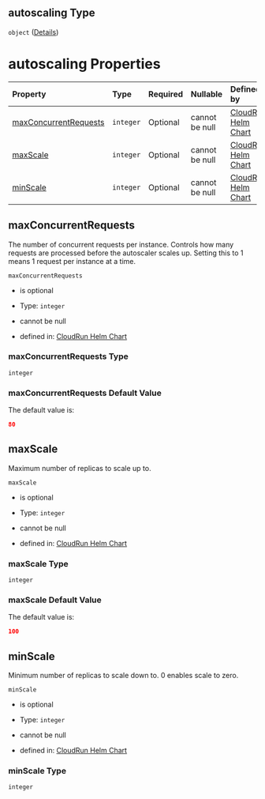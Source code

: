 ## autoscaling Type

`object` ([Details](values-1-properties-autoscaling.md))

# autoscaling Properties

| Property                                        | Type      | Required | Nullable       | Defined by                                                                                                                                                                                        |
| :---------------------------------------------- | :-------- | :------- | :------------- | :------------------------------------------------------------------------------------------------------------------------------------------------------------------------------------------------ |
| [maxConcurrentRequests](#maxconcurrentrequests) | `integer` | Optional | cannot be null | [CloudRun Helm Chart](values-1-properties-autoscaling-properties-maxconcurrentrequests.md "https://github.com/helmless/google-cloudrun#/properties/autoscaling/properties/maxConcurrentRequests") |
| [maxScale](#maxscale)                           | `integer` | Optional | cannot be null | [CloudRun Helm Chart](values-1-properties-autoscaling-properties-maxscale.md "https://github.com/helmless/google-cloudrun#/properties/autoscaling/properties/maxScale")                           |
| [minScale](#minscale)                           | `integer` | Optional | cannot be null | [CloudRun Helm Chart](values-1-properties-autoscaling-properties-minscale.md "https://github.com/helmless/google-cloudrun#/properties/autoscaling/properties/minScale")                           |

## maxConcurrentRequests

The number of concurrent requests per instance. Controls how many requests are processed before the autoscaler scales up. Setting this to 1 means 1 request per instance at a time.

`maxConcurrentRequests`

* is optional

* Type: `integer`

* cannot be null

* defined in: [CloudRun Helm Chart](values-1-properties-autoscaling-properties-maxconcurrentrequests.md "https://github.com/helmless/google-cloudrun#/properties/autoscaling/properties/maxConcurrentRequests")

### maxConcurrentRequests Type

`integer`

### maxConcurrentRequests Default Value

The default value is:

```json
80
```

## maxScale

Maximum number of replicas to scale up to.

`maxScale`

* is optional

* Type: `integer`

* cannot be null

* defined in: [CloudRun Helm Chart](values-1-properties-autoscaling-properties-maxscale.md "https://github.com/helmless/google-cloudrun#/properties/autoscaling/properties/maxScale")

### maxScale Type

`integer`

### maxScale Default Value

The default value is:

```json
100
```

## minScale

Minimum number of replicas to scale down to. 0 enables scale to zero.

`minScale`

* is optional

* Type: `integer`

* cannot be null

* defined in: [CloudRun Helm Chart](values-1-properties-autoscaling-properties-minscale.md "https://github.com/helmless/google-cloudrun#/properties/autoscaling/properties/minScale")

### minScale Type

`integer`
